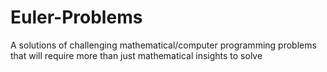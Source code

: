Euler-Problems
========

A solutions of challenging mathematical/computer programming problems that will require more than just mathematical insights to solve
